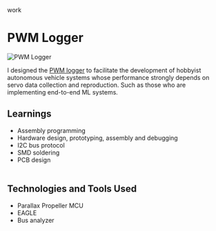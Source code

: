 work
# PWM Logger

![PWM Logger](http://www.protean.io/imgs/logger.jpg)

I designed the [PWM logger](http://www.protean.io/product/pwm-logger) to facilitate the development of hobbyist autonomous vehicle systems whose performance strongly depends on servo data collection and reproduction. Such as those who are implementing end-to-end ML systems.

## Learnings
* Assembly programming
* Hardware design, prototyping, assembly and debugging
* I2C bus protocol
* SMD soldering
* PCB design
<br/><br/>

## Technologies and Tools Used
* Parallax Propeller MCU
* EAGLE
* Bus analyzer
